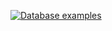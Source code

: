 [![Database examples](https://mybinder.org/badge_logo.svg)](https://mybinder.org/v2/gh/jmcarbo/binder/master?urlpath=git-pull?repo=https://github.com/jmcarbo/databases&subPath=database-examples.ipynb)
